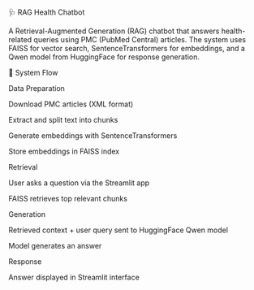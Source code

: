 🩺 RAG Health Chatbot

A Retrieval-Augmented Generation (RAG) chatbot that answers health-related queries using PMC (PubMed Central) articles.
The system uses FAISS for vector search, SentenceTransformers for embeddings, and a Qwen model from HuggingFace for response generation.

🚀 System Flow

Data Preparation

Download PMC articles (XML format)

Extract and split text into chunks

Generate embeddings with SentenceTransformers

Store embeddings in FAISS index

Retrieval

User asks a question via the Streamlit app

FAISS retrieves top relevant chunks

Generation

Retrieved context + user query sent to HuggingFace Qwen model

Model generates an answer

Response

Answer displayed in Streamlit interface
